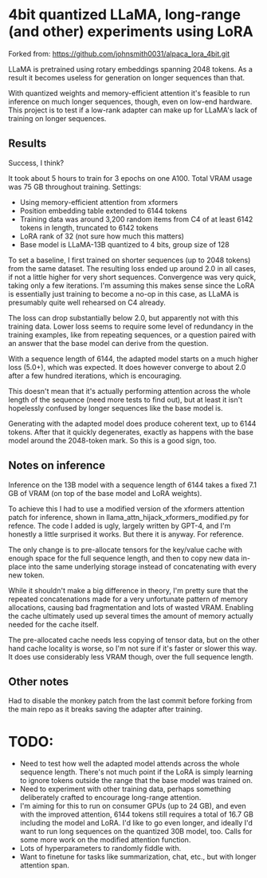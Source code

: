 # 4bit quantized LLaMA, long-range (and other) experiments using LoRA

Forked from: https://github.com/johnsmith0031/alpaca_lora_4bit.git

LLaMA is pretrained using rotary embeddings spanning 2048 tokens. As a result it becomes useless for generation on longer sequences than that.

With quantized weights and memory-efficient attention it's feasible to run inference on much longer sequences, though, even on low-end hardware. This project is to test if a low-rank adapter can make up for LLaMA's lack of training on longer sequences.

## Results

Success, I think?

It took about 5 hours to train for 3 epochs on one A100. Total VRAM usage was 75 GB throughout training. Settings:

- Using memory-efficient attention from xformers
- Position embedding table extended to 6144 tokens
- Training data was around 3,200 random items from C4 of at least 6142 tokens in length, truncated to 6142 tokens
- LoRA rank of 32 (not sure how much this matters)
- Base model is LLaMA-13B quantized to 4 bits, group size of 128

To set a baseline, I first trained on shorter sequences (up to 2048 tokens) from the same dataset. The resulting loss ended up around 2.0 in all cases, if not a little higher for very short sequences. Convergence was very quick, taking only a few iterations. I'm assuming this makes sense since the LoRA is essentially just training to become a no-op in this case, as LLaMA is presumably quite well rehearsed on C4 already.

The loss can drop substantially below 2.0, but apparently not with this training data. Lower loss seems to require some level of redundancy in the training examples, like from repeating sequences, or a question paired with an answer that the base model can derive from the question.

With a sequence length of 6144, the adapted model starts on a much higher loss (5.0+), which was expected. It does however converge to about 2.0 after a few hundred iterations, which is encouraging.

This doesn't mean that it's actually performing attention across the whole length of the sequence (need more tests to find out), but at least it isn't hopelessly confused by longer sequences like the base model is.    

Generating with the adapted model does produce coherent text, up to 6144 tokens. After that it quickly degenerates, exactly as happens with the base model around the 2048-token mark. So this is a good sign, too.

## Notes on inference

Inference on the 13B model with a sequence length of 6144 takes a fixed 7.1 GB of VRAM (on top of the base model and LoRA weights).

To achieve this I had to use a modified version of the xformers attention patch for inference, shown in llama_attn_hijack_xformers_modified.py for refence. The code I added is ugly, largely written by GPT-4, and I'm honestly a little surprised it works. But there it is anyway. For reference.

The only change is to pre-allocate tensors for the key/value cache with enough space for the full sequence length, and then to copy new data in-place into the same underlying storage instead of concatenating with every new token.

While it shouldn't make a big difference in theory, I'm pretty sure that the repeated concatenations made for a very unfortunate pattern of memory allocations, causing bad fragmentation and lots of wasted VRAM. Enabling the cache ultimately used up several times the amount of memory actually needed for the cache itself.

The pre-allocated cache needs less copying of tensor data, but on the other hand cache locality is worse, so I'm not sure if it's faster or slower this way. It does use considerably less VRAM though, over the full sequence length.

## Other notes

Had to disable the monkey patch from the last commit before forking from the main repo as it breaks saving the adapter after training.

# TODO: 

- Need to test how well the adapted model attends across the whole sequence length. There's not much point if the LoRA is simply learning to ignore tokens outside the range that the base model was trained on.
- Need to experiment with other training data, perhaps something deliberately crafted to encourage long-range attention. 
- I'm aiming for this to run on consumer GPUs (up to 24 GB), and even with the improved attention, 6144 tokens still requires a total of 16.7 GB including the model and LoRA. I'd like to go even longer, and ideally I'd want to run long sequences on the quantized 30B model, too. Calls for some more work on the modified attention function.
- Lots of hyperparameters to randomly fiddle with.
- Want to finetune for tasks like summarization, chat, etc., but with longer attention span.

